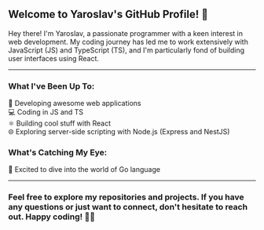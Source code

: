 ## Welcome to Yaroslav's GitHub Profile! 👋

Hey there! I'm Yaroslav, a passionate programmer with a keen interest in web development. My coding journey has led me to work extensively with JavaScript (JS) and TypeScript (TS), and I'm particularly fond of building user interfaces using React.

---

### What I've Been Up To:

🚀 Developing awesome web applications  
💻 Coding in JS and TS  
⚛️ Building cool stuff with React  
🌐 Exploring server-side scripting with Node.js (Express and NestJS)

### What's Catching My Eye:

🚀 Excited to dive into the world of Go language

---

### Feel free to explore my repositories and projects. If you have any questions or just want to connect, don't hesitate to reach out. Happy coding! 🚀✨
